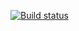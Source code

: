 [![Build status](https://ci.appveyor.com/api/projects/status/x5j38ubg2ulofrtr?svg=true)](https://ci.appveyor.com/project/Gala05/aqa-selenide)